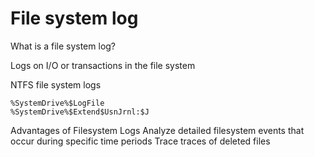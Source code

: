 # File system log

What is a file system log?

Logs on I/O or transactions in the file system

NTFS file system logs

```text
%SystemDrive%$LogFile 
%SystemDrive%$Extend$UsnJrnl:$J
```

Advantages of Filesystem Logs Analyze detailed filesystem events that occur during specific time periods Trace traces of deleted files

